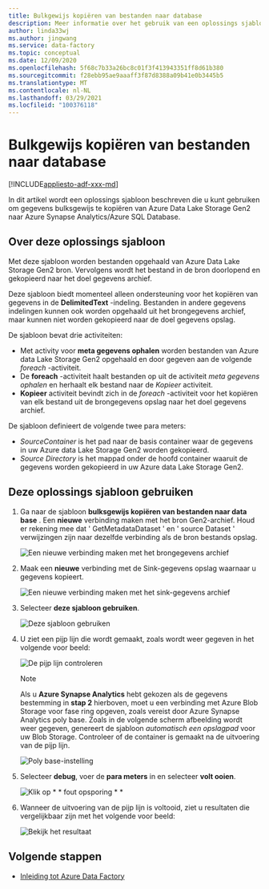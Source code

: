```yaml
---
title: Bulkgewijs kopiëren van bestanden naar database
description: Meer informatie over het gebruik van een oplossings sjabloon voor het bulksgewijs kopiëren van gegevens van Azure Data Lake Storage Gen2 naar Azure Synapse Analytics/Azure SQL Database.
author: linda33wj
ms.author: jingwang
ms.service: data-factory
ms.topic: conceptual
ms.date: 12/09/2020
ms.openlocfilehash: 5f68c7b33a26bc8c01f3f413943351ff8d61b380
ms.sourcegitcommit: f28ebb95ae9aaaff3f87d8388a09b41e0b3445b5
ms.translationtype: MT
ms.contentlocale: nl-NL
ms.lasthandoff: 03/29/2021
ms.locfileid: "100376118"
---
```

# <a name="bulk-copy-from-files-to-database"></a>Bulkgewijs kopiëren van bestanden naar database

[!INCLUDE[appliesto-adf-xxx-md](includes/appliesto-adf-xxx-md.md)]

In dit artikel wordt een oplossings sjabloon beschreven die u kunt gebruiken om gegevens bulksgewijs te kopiëren van Azure Data Lake Storage Gen2 naar Azure Synapse Analytics/Azure SQL Database.

## <a name="about-this-solution-template"></a>Over deze oplossings sjabloon

Met deze sjabloon worden bestanden opgehaald van Azure Data Lake Storage Gen2 bron. Vervolgens wordt het bestand in de bron doorlopend en gekopieerd naar het doel gegevens archief. 

Deze sjabloon biedt momenteel alleen ondersteuning voor het kopiëren van gegevens in de **DelimitedText** -indeling. Bestanden in andere gegevens indelingen kunnen ook worden opgehaald uit het brongegevens archief, maar kunnen niet worden gekopieerd naar de doel gegevens opslag.  

De sjabloon bevat drie activiteiten:
- Met activity voor **meta gegevens ophalen** worden bestanden van Azure data Lake Storage Gen2 opgehaald en door gegeven aan de volgende *foreach* -activiteit.
- De **foreach** -activiteit haalt bestanden op uit de activiteit *meta gegevens ophalen* en herhaalt elk bestand naar de *Kopieer* activiteit.
- **Kopieer** activiteit bevindt zich in de *foreach* -activiteit voor het kopiëren van elk bestand uit de brongegevens opslag naar het doel gegevens archief.

De sjabloon definieert de volgende twee para meters:
- *SourceContainer* is het pad naar de basis container waar de gegevens in uw Azure data Lake Storage Gen2 worden gekopieerd. 
- *Source Directory* is het mappad onder de hoofd container waaruit de gegevens worden gekopieerd in uw Azure data Lake Storage Gen2.

## <a name="how-to-use-this-solution-template"></a>Deze oplossings sjabloon gebruiken

1. Ga naar de sjabloon **bulksgewijs kopiëren van bestanden naar data base** . Een **nieuwe** verbinding maken met het bron Gen2-archief. Houd er rekening mee dat ' GetMetadataDataset ' en ' source Dataset ' verwijzingen zijn naar dezelfde verbinding als de bron bestands opslag.

    ![Een nieuwe verbinding maken met het brongegevens archief](media/solution-template-bulk-copy-from-files-to-database/source-connection.png)

2. Maak een **nieuwe** verbinding met de Sink-gegevens opslag waarnaar u gegevens kopieert.

    ![Een nieuwe verbinding maken met het sink-gegevens archief](media/solution-template-bulk-copy-from-files-to-database/destination-connection.png)
    
3. Selecteer **deze sjabloon gebruiken**.

    ![Deze sjabloon gebruiken](media/solution-template-bulk-copy-from-files-to-database/use-template.png)
    
4. U ziet een pijp lijn die wordt gemaakt, zoals wordt weer gegeven in het volgende voor beeld:

    ![De pijp lijn controleren](media/solution-template-bulk-copy-from-files-to-database/new-pipeline.png)

    > [!NOTE]
    > Als u **Azure Synapse Analytics** hebt gekozen als de gegevens bestemming in **stap 2** hierboven, moet u een verbinding met Azure Blob Storage voor fase ring opgeven, zoals vereist door Azure Synapse Analytics poly base. Zoals in de volgende scherm afbeelding wordt weer gegeven, genereert de sjabloon *automatisch een opslagpad* voor uw Blob Storage. Controleer of de container is gemaakt na de uitvoering van de pijp lijn.
        
    ![Poly base-instelling](media/solution-template-bulk-copy-from-files-to-database/staging-account.png)

5. Selecteer **debug**, voer de **para meters** in en selecteer **volt ooien**.

    ![Klik op * * fout opsporing * *](media/solution-template-bulk-copy-from-files-to-database/debug-run.png)

6. Wanneer de uitvoering van de pijp lijn is voltooid, ziet u resultaten die vergelijkbaar zijn met het volgende voor beeld:

    ![Bekijk het resultaat](media/solution-template-bulk-copy-from-files-to-database/run-succeeded.png)

       
## <a name="next-steps"></a>Volgende stappen

- [Inleiding tot Azure Data Factory](introduction.md)